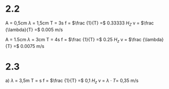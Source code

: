 # 2.2
A = 0,5cm
$\lambda$ = 1,5cm
T = 3s
f = $\frac {1}{T} =$ 0.33333 $H_Z$
v = $\frac {\lambda}{T} =$ 0.005 m/s

A = 1.5cm
$\lambda$ = 3cm
T = 4s
f = $\frac {1}{T} =$ 0.25 $H_z$
v = $\frac {\lambda}{T} =$ 0.0075 m/s

# 2.3
a)
$\lambda$ = 3,5m
T = s
f = $\frac {1}{T} =$ 0,1 $H_z$
v = $\lambda\cdot T =$ 0,35 m/s
